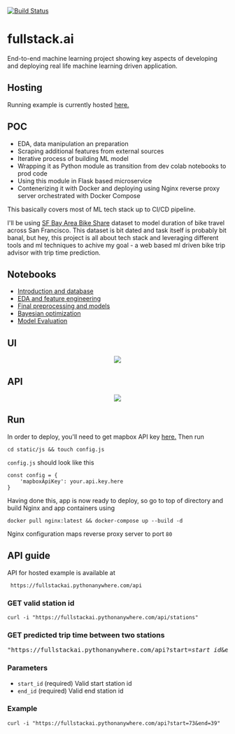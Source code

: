 [![Build Status](https://travis-ci.org/xadrianzetx/fullstack.ai.svg?branch=master)](https://travis-ci.org/xadrianzetx/fullstack.ai)

# fullstack.ai

End-to-end machine learning project showing key aspects of developing and deploying real life machine learning driven application.

## Hosting

Running example is currently hosted [here.](https://fullstackai.pythonanywhere.com/)

## POC

* EDA, data manipulation an preparation
* Scraping additional features from external sources
* Iterative process of building ML model
* Wrapping it as Python module as transition from dev colab notebooks to prod code
* Using this module in Flask based microservice
* Contenerizing it with Docker and deploying using Nginx reverse proxy server orchestrated with Docker Compose

This basically covers most of ML tech stack up to CI/CD pipeline.

I'll be using [SF Bay Area Bike Share](https://www.kaggle.com/benhamner/sf-bay-area-bike-share) dataset to model duration of bike travel across San Francisco. This dataset is bit dated and task itself is probably bit banal, but hey, this project is all about tech stack and leveraging different tools and ml techniques to achive my goal - a web based ml driven bike trip advisor with trip time prediction.

## Notebooks

* [Introduction and database](https://colab.research.google.com/drive/1CTkqQqJ0AeOVOyOt72wXPRA4EAelczT7)
* [EDA and feature engineering](https://colab.research.google.com/drive/1XqpKyyOcJvene56QvdpDkheXIPAPR4Zq)
* [Final preprocessing and models](https://colab.research.google.com/drive/1ScEaYTg3dOSH0qnIAvBZ7e-qSVSoxJG1)
* [Bayesian optimization](https://colab.research.google.com/drive/1ZcOH0TnmNkCMbDoyjtXZCTyWQjEL_jEx)
* [Model Evaluation](https://colab.research.google.com/drive/1piEA-OwvmfkGna-rNfiE2-WHUVUxrwUS)


## UI

<p align="center">
<image src="https://github.com/xadrianzetx/fullstack.ai/blob/master/gifs/faiui.gif"></image>
</p>


## API

<p align="center">
<image src="https://github.com/xadrianzetx/fullstack.ai/blob/master/gifs/faiapi2.gif"></image>
</p>

## Run

In order to deploy, you'll need to get mapbox API key [here.](https://docs.mapbox.com/help/how-mapbox-works/access-tokens/) Then run

```
cd static/js && touch config.js
```

```config.js``` should look like this

```
const config = {
    'mapboxApiKey': your.api.key.here
}
```

Having done this, app is now ready to deploy, so go to top of directory and build Nginx and app containers using

```
docker pull nginx:latest && docker-compose up --build -d
```

Nginx configuration maps reverse proxy server to port ```80```

## API guide

API for hosted example is available at 

``` https://fullstackai.pythonanywhere.com/api```

### GET valid station id

```curl -i "https://fullstackai.pythonanywhere.com/api/stations"```

### GET predicted trip time between two stations

<pre>
"https://fullstackai.pythonanywhere.com/api?start=<i>start_id</i>&end=<i>end_id</i>"
</pre>

### Parameters

* ```start_id``` (required) Valid start station id
* ```end_id``` (required) Valid end station id

### Example

```curl -i "https://fullstackai.pythonanywhere.com/api?start=73&end=39"```